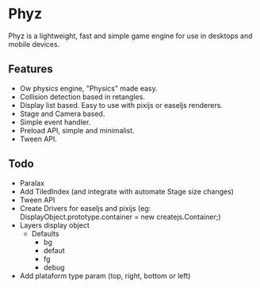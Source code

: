 # Phyz

Phyz is a lightweight, fast and simple game engine for use in desktops and mobile devices.

## Features
- Ow physics engine, "Physics" made easy.
- Collision detection based in retangles.
- Display list based. Easy to use with pixijs or easeljs renderers.
- Stage and Camera based.
- Simple event handler.
- Preload API, simple and minimalist.
- Tween API.

## Todo
- Paralax
- Add TiledIndex (and integrate with automate Stage size changes)
- Tween API
- Create Drivers for easeljs and pixijs (eg: DisplayObject.prototype.container = new createjs.Container;)
- Layers display object
    - Defaults
        - bg
        - defaut
        - fg
        - debug
- Add plataform type param (top, right, bottom or left)